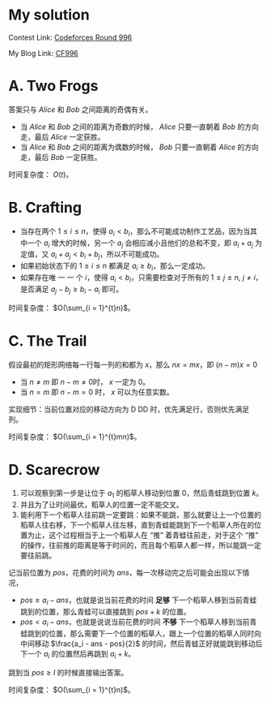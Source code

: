 # My solution

Contest Link: [Codeforces Round 996](https://codeforces.com/contest/2055) 

My Blog Link: [CF996](https://blog.csdn.net/djhws144/article/details/145137970?sharetype=blogdetail&sharerId=145137970&sharerefer=PC&sharesource=djhws144&spm=1011.2480.3001.8118)

# A. Two Frogs
答案只与 $Alice$ 和 $Bob$ 之间距离的奇偶有关。

- 当 $Alice$ 和 $Bob$ 之间的距离为奇数的时候， $Alice$ 只要一直朝着 $Bob$ 的方向走，最后 $Alice$ 一定获胜。
- 当 $Alice$ 和 $Bob$ 之间的距离为偶数的时候， $Bob$ 只要一直朝着 $Alice$ 的方向走，最后 $Bob$ 一定获胜。

时间复杂度： $O(t)$。

# B. Crafting
- 当存在两个 $1 \le i \le n$，使得 $a_i < b_i$，那么不可能成功制作工艺品，因为当其中一个 $a_i$ 增大的时候，另一个 $a_j$ 会相应减小且他们的总和不变，即 $a_i + a_j$ 为定值，又 $a_i + a_j < b_i + b_j$，所以不可能成功。
- 如果初始状态下的 $1 \le i \le n$ 都满足 $a_i \ge b_i$，那么一定成功。
- 如果存在唯 一 一 个 $i$，使得 $a_i < b_i$，只需要检查对于所有的 $1 \le j \le n$, $j \not= i$，是否满足 $a_j - b_j \ge b_i - a_i$ 即可。

时间复杂度： $O(\sum_{i = 1}^{t}n)$。

# C. The Trail
假设最初的矩形网络每一行每一列的和都为 $x$，那么 $nx = mx$，即 $(n - m)x = 0$

- 当 $n \not= m$ 即 $n - m \not= 0$时， $x$ 一定为 $0$。 
- 当 $n = m$ 即 $n - m = 0$ 时， $x$ 可以为任意实数。

实现细节：当前位置对应的移动方向为 D DD 时，优先满足行，否则优先满足列。

时间复杂度： $O(\sum_{i = 1}^{t}mn)$。

# D. Scarecrow
1. 可以观察到第一步是让位于 $a_1$ 的稻草人移动到位置 $0$，然后青蛙跳到位置 $k$。
2. 并且为了让时间最优，稻草人的位置一定不能交叉。
3. 能利用下一个稻草人往前跳一定要跳：如果不能跳，那么就要让上一个位置的稻草人往右移，下一个稻草人往左移，直到青蛙能跳到下一个稻草人所在的位置为止，这个过程相当于上一个稻草人在 “推” 着青蛙往前走，对于这个 “推” 的操作，往前推的距离是等于时间的，而且每个稻草人都一样，所以能跳一定要往前跳。

记当前位置为 $pos$，花费的时间为 $ans$，每一次移动完之后可能会出现以下情况，

- $pos \ge a_i - ans$，也就是说当前花费的时间 **足够** 下一个稻草人移到当前青蛙跳到的位置，那么青蛙可以直接跳到 $pos + k$ 的位置。
- $pos < a_i - ans$，也就是说说当前花费的时间 **不够** 下一个稻草人移到当前青蛙跳到的位置，那么需要下一个位置的稻草人，跟上一个位置的稻草人同时向中间移动 $\frac{a_i - ans - pos}{2}$ 的时间，然后青蛙正好就能跳到移动后下一个 $a_i$ 的位置然后再跳到 $a_i + k$。

跳到当 $pos \ge l$ 的时候直接输出答案。

时间复杂度： $O(\sum_{i = 1}^{t}n)$。
